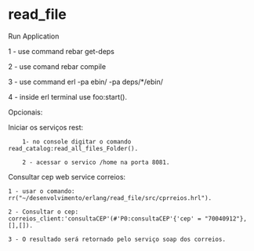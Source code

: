 # read_file

Run Application 

1 - use command rebar get-deps

2 - use comand rebar compile

3 - use command erl -pa ebin/ -pa deps/*/ebin/

4 - inside erl terminal use foo:start().

Opcionais:

   Iniciar os serviços rest:
     
     	1- no console digitar o comando read_catalog:read_all_files_Folder().

     	2 - acessar o servico /home na porta 8081.

   Consultar cep web service correios:

	1 - usar o comando: rr("~/desenvolvimento/erlang/read_file/src/cprreios.hrl").
	
	2 - Consultar o cep: correios_client:'consultaCEP'(#'P0:consultaCEP'{'cep' = "70040912"},[],[]).

	3 - O resultado será retornado pelo serviço soap dos correios.
